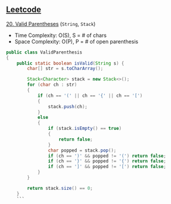 ## [Leetcode](https://leetcode.com/)

[20. Valid Parentheses](https://leetcode.com/problems/valid-parentheses/) (`String`, `Stack`)

- Time Complexity: O(S), S = # of chars
- Space Complexity: O(P), P = # of open parenthesis

```java
public class ValidParenthesis
{
    public static boolean isValid(String s) {
        char[] str = s.toCharArray();

        Stack<Character> stack = new Stack<>();
        for (char ch : str)
        {
            if (ch == '(' || ch == '{' || ch == '[')
            {
                stack.push(ch);
            }
            else
            {
                if (stack.isEmpty() == true)
                {
                    return false;
                }
                char popped = stack.pop();
                if (ch == ')' && popped != '(') return false;
                if (ch == '}' && popped != '{') return false;
                if (ch == ']' && popped != '[') return false;
            }
        }

        return stack.size() == 0;
    }
    ```

